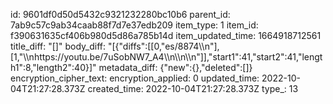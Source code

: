id: 9601df0d50d5432c9321232280bc10b6
parent_id: 7ab9c57c9ab34caab88f7d7e37edb209
item_type: 1
item_id: f390631635cf406b980d5d86a785b14d
item_updated_time: 1664918712561
title_diff: "[]"
body_diff: "[{\"diffs\":[[0,\"es/8874\\\n\"],[1,\"\\\nhttps://youtu.be/7uSobNW7_A4\\\n\\\n\\\n\"]],\"start1\":41,\"start2\":41,\"length1\":8,\"length2\":40}]"
metadata_diff: {"new":{},"deleted":[]}
encryption_cipher_text: 
encryption_applied: 0
updated_time: 2022-10-04T21:27:28.373Z
created_time: 2022-10-04T21:27:28.373Z
type_: 13